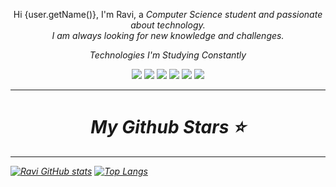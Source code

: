<!---
Ravi-Valent7m/Ravi-Valent7m is a ✨ special ✨ repository because its `README.md` (this file) appears on your GitHub profile.
You can click the Preview link to take a look at your changes.
--->
<p align="center">Hi {user.getName()}, I'm Ravi, a <em>Computer Science student<em> and passionate about technology.<br> I am always looking for new knowledge and challenges.</p>

<div align="center">
  <p>Technologies I'm <em>Studying Constantly</em></p>
  <img src="https://img.shields.io/badge/c++-%2300599C.svg?style=for-the-badge&logo=c%2B%2B&logoColor=white"/>
  <img src="https://img.shields.io/badge/java-%23ED8B00.svg?style=for-the-badge&logo=java&logoColor=white"/>
  <img src="https://img.shields.io/badge/css3-%231572B6.svg?style=for-the-badge&logo=css3&logoColor=white"/>
  <img src="https://img.shields.io/badge/html5-%23E34F26.svg?style=for-the-badge&logo=html5&logoColor=white"/>
  <img src="https://img.shields.io/badge/mysql-%2300f.svg?style=for-the-badge&logo=mysql&logoColor=white"/>
  <img src="https://img.shields.io/badge/flask-%23000.svg?style=for-the-badge&logo=flask&logoColor=white"/>
</div>

<hr>

<h1 align="center">My Github Stars ⭐</h1>

<hr>

[![Ravi GitHub stats](https://github-readme-stats.vercel.app/api?username=ravi-0x8b&show_icons=true&theme=radical)](https://github.com/ravi-0x8b/github-readme-stats)
[![Top Langs](https://github-readme-stats.vercel.app/api/top-langs/?username=ravi-0x8b&layout=compact&theme=radical)](https://github.com/anuraghazra/github-readme-stats)
